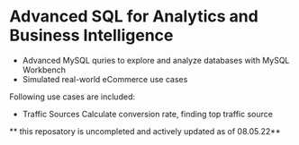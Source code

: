 # Advanced SQL for Analytics and Business Intelligence

- Advanced MySQL quries to explore and analyze databases with MySQL Workbench
- Simulated real-world eCommerce use cases

Following use cases are included:

- Traffic Sources
Calculate conversion rate, finding top traffic source

** this reposatory is uncompleted and actively updated as of 08.05.22**
